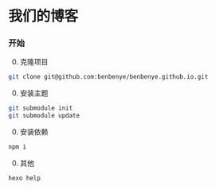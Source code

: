 # 我们的博客

### 开始

0. 克隆项目
```bash
git clone git@github.com:benbenye/benbenye.github.io.git
```
0. 安装主题

```bash
git submodule init
git submodule update
```

0. 安装依赖

```bash
npm i
```

0. 其他
```bash
hexo help
```